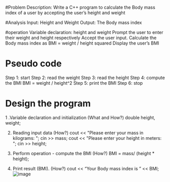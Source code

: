 #Problem Description:
Write a C++ program to calculate the Body mass index of a user by accepting the user’s height and weight

#Analysis
Input: Height and Weight
Output: The Body mass index

#operation
Variable declaration: height and weight
Prompt the user to enter their weight and height respectively
Accept the user input.
Calculate the Body mass index as BMI = weight / height squared
Display the user’s BMI

# Pseudo code
Step 1: start
Step 2: read the weight
Step 3: read the height
Step 4: compute the BMI
BMI = weight / height^2
Step 5: print the BMI
Step 6: stop

# Design the program
1 .Variable declaration and initialization (What and How?)
double height, weight;

2. Reading input data (How?)
cout << "Please enter your mass in kilograms: ";
cin >> mass;
cout << "Please enter your height in meters: ";
cin >> height;

3. Perform operation - compute the BMI (How?)
BMI = mass/ (height * height);
4. Print result (BMI). (How?)
cout << “Your Body mass index is ” << BMI;
![image](https://github.com/SWEG-2015EC-Batch/Lovelace-Coders/assets/149230080/868895bc-5c30-4f69-92a1-2d624c28def5)




